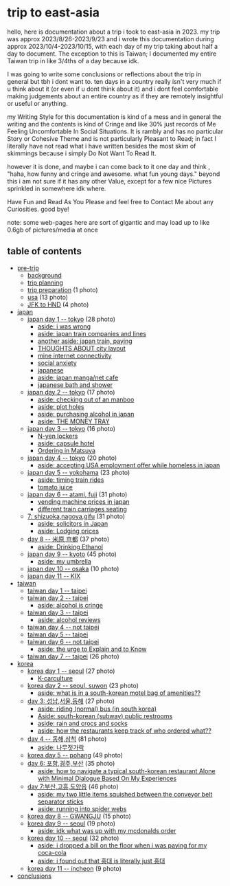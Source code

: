 # trip to east-asia

hello, here is documentation about a trip i took to east-asia in 2023. my trip was approx 2023/8/26-2023/9/23 and i wrote this documentation during approx 2023/10/4-2023/10/15, with each day of my trip taking about half a day to document. The exception to this is Taiwan; I documented my entire Taiwan trip in like 3/4ths of a day because idk.

I was going to write some conclusions or reflections about the trip in general but tbh i dont want to. ten days in a country really isn't very much if u think about it (or even if u dont think about it) and i dont feel comfortable making judgements about an entire country as if they are remotely insightful or useful or anything.

my Writing Style for this documentation is kind of a mess and in general the writing and the contents is kind of Cringe and like 30% just records of Me Feeling Uncomfortable In Social Situations. It is rambly and has no particular Story or Cohesive Theme and is not particularly Pleasant to Read; in fact I literally have not read what i have written besides the most skim of skimmings because i simply Do Not Want To Read It.

however it is done, and maybe i can come back to it one day and think , "haha, how funny and cringe and awesome. what fun young days." beyond this i am not sure if it has any other Value, except for a few nice Pictures sprinkled in somewhere idk where.

Have Fun and Read As You Please and feel free to Contact Me about any Curiosities. good bye!

note: some web-pages here are sort of gigantic and may load up to like 0.6gb of pictures/media at once

## table of contents

- [pre-trip](pre-trip.html#pre-trip)
	- [background](pre-trip.html#background)
	- [trip planning](pre-trip.html#trip-planning)
	- [trip preparation](pre-trip.html#trip-preparation) (1 photo)
	- [usa](pre-trip.html#usa) (13 photo)
	- [JFK to HND](pre-trip.html#jfk-to-hnd) (4 photo)
- [japan](japan.html#japan)
	- [japan day 1 -- tokyo](japan.html#japan-day-1-tokyo) (28 photo)
		- [aside: i was wrong](japan.html#aside-i-was-wrong)
		- [aside: japan train companies and lines](japan.html#aside-japan-train-companies-and-lines)
		- [another aside: japan train, paying](japan.html#another-aside-japan-train-paying)
		- [THOUGHTS ABOUT city layout](japan.html#thoughts-about-city-layout)
		- [mine internet connectivity](japan.html#mine-internet-connectivity)
		- [social anxiety](japan.html#social-anxiety)
		- [japanese](japan.html#japanese)
		- [aside: japan manga/net cafe](japan.html#aside-japan-manganet-cafe)
		- [japanese bath and shower](japan.html#japanese-bath-and-shower)
	- [japan day 2 -- tokyo](japan.html#japan-day-2-tokyo) (17 photo)
		- [aside: checking out of an manboo](japan.html#aside-checking-out-of-an-manboo)
		- [aside: plot holes](japan.html#aside-plot-holes)
		- [aside: purchasing alcohol in japan](japan.html#aside-purchasing-alcohol-in-japan)
		- [aside: THE MONEY TRAY](japan.html#aside-the-money-tray)
	- [japan day 3 -- tokyo](japan.html#japan-day-3-tokyo) (16 photo)
		- [N-yen lockers](japan.html#n-yen-lockers)
		- [aside: capsule hotel](japan.html#aside-capsule-hotel)
		- [Ordering in Matsuya](japan.html#ordering-in-matsuya)
	- [japan day 4 -- tokyo](japan.html#japan-day-4-tokyo) (20 photo)
		- [aside: accepting USA employment offer while homeless in japan](japan.html#aside-accepting-usa-employment-offer-while-homeless-in-japan)
	- [japan day 5 -- yokohama](japan.html#japan-day-5-yokohama) (23 photo)
		- [aside: timing train rides](japan.html#aside-timing-train-rides)
		- [tomato juice](japan.html#tomato-juice)
	- [japan day 6 -- atami, fuji](japan.html#japan-day-6-atami-fuji) (31 photo)
		- [vending machine prices in japan](japan.html#vending-machine-prices-in-japan)
		- [different train carriages seating](japan.html#different-train-carriages-seating)
	- [7: shizuoka,nagoya,gifu](japan.html#shizuokanagoyagifu) (31 photo)
		- [aside: solicitors in Japan](japan.html#aside-solicitors-in-japan)
		- [aside: Lodging prices](japan.html#aside-lodging-prices)
	- [day 8 -- 米原,京都](japan.html#day-8-米原京都) (37 photo)
		- [aside: Drinking Ethanol](japan.html#aside-drinking-ethanol)
	- [japan day 9 -- kyoto](japan.html#japan-day-9-kyoto) (45 photo)
		- [aside: my umbrella](japan.html#aside-my-umbrella)
	- [japan day 10 -- osaka](japan.html#japan-day-10-osaka) (10 photo)
	- [japan day 11 -- KIX](japan.html#japan-day-11-kix)
- [taiwan](taiwan.html#taiwan)
	- [taiwan day 1 -- taipei](taiwan.html#taiwan-day-1-taipei)
	- [taiwan day 2 -- taipei](taiwan.html#taiwan-day-2-taipei)
		- [aside: alcohol is cringe](taiwan.html#aside-alcohol-is-cringe)
	- [taiwan day 3 -- taipei](taiwan.html#taiwan-day-3-taipei)
		- [aside: alcohol reviews](taiwan.html#aside-alcohol-reviews)
	- [taiwan day 4 -- not taipei](taiwan.html#taiwan-day-4-not-taipei)
	- [taiwan day 5 -- taipei](taiwan.html#taiwan-day-5-taipei)
	- [taiwan day 6 -- not taipei](taiwan.html#taiwan-day-6-not-taipei)
		- [aside: the urge to Explain and to Know](taiwan.html#aside-the-urge-to-explain-and-to-know)
	- [taiwan day 7 -- taipei](taiwan.html#taiwan-day-7-taipei) (26 photo)
- [korea](korea.html#korea)
	- [korea day 1 -- seoul](korea.html#korea-day-1-seoul) (27 photo)
		- [K-carculture](korea.html#k-carculture)
	- [korea day 2 -- seoul, suwon](korea.html#korea-day-2-seoul-suwon) (23 photo)
		- [aside: what is in a south-korean motel bag of amenities??](korea.html#aside-what-is-in-a-south-korean-motel-bag-of-amenities)
	- [day 3: 성남,서울,동해](korea.html#day-3-성남서울동해) (27 photo)
		- [aside: riding (normal) bus (in south korea)](korea.html#aside-riding-normal-bus-in-south-korea)
		- [Aside: south-korean (subway) public restrooms](korea.html#aside-south-korean-subway-public-restrooms)
		- [aside: rain and crocs and socks](korea.html#aside-rain-and-crocs-and-socks)
		- [aside: how the restaurants keep track of who ordered what??](korea.html#aside-how-the-restaurants-keep-track-of-who-ordered-what)
	- [day 4 -- 동해,삼척](korea.html#day-4-동해삼척) (81 photo)
		- [aside: 나무젓가락](korea.html#aside-나무젓가락)
	- [korea day 5 -- pohang](korea.html#korea-day-5-pohang) (49 photo)
	- [day 6: 포항,경주,부산](korea.html#day-6-포항경주부산) (35 photo)
		- [aside: how to navigate a typical south-korean restaurant Alone with Minimal Dialogue Based On My Experiences](korea.html#aside-how-to-navigate-a-typical-south-korean-restaurant-alone-with-minimal-dialogue-based-on-my-experiences)
	- [day 7:부산,고흥,도양읍](korea.html#day-7부산고흥도양읍) (46 photo)
		- [aside: my two little items squished between the conveyor belt separator sticks](korea.html#aside-my-two-little-items-squished-between-the-conveyor-belt-separator-sticks)
		- [aside: running into spider webs](korea.html#aside-running-into-spider-webs)
	- [korea day 8 -- GWANGJU](korea.html#korea-day-8-gwangju) (15 photo)
	- [korea day 9 -- seoul](korea.html#korea-day-9-seoul) (19 photo)
		- [aside: idk what was up with my mcdonalds order](korea.html#aside-idk-what-was-up-with-my-mcdonalds-order)
	- [korea day 10 -- seoul](korea.html#korea-day-10-seoul) (32 photo)
		- [aside: i dropped a bill on the floor when i was paying for my coca-cola](korea.html#aside-i-dropped-a-bill-on-the-floor-when-i-was-paying-for-my-coca-cola)
		- [aside: i found out that 홍대 is literally just 홍대](korea.html#aside-i-found-out-that-홍대-is-literally-just-홍대)
	- [korea day 11 -- incheon](korea.html#korea-day-11-incheon) (9 photo)
- [conclusions](conclusions.html#conclusions)

